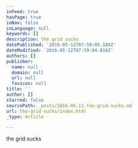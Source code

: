```yaml
---
inFeed: true
hasPage: true
inNav: false
inLanguage: null
keywords: []
description: the grid sucks
datePublished: '2016-05-12T07:59:05.184Z'
dateModified: '2016-05-12T07:59:04.816Z'
authors: []
publisher:
  name: null
  domain: null
  url: null
  favicon: null
title: ''
author: []
starred: false
sourcePath: _posts/2016-05-12-the-grid-sucks.md
url: the-grid-sucks/index.html
_type: Article

---
```

the grid sucks